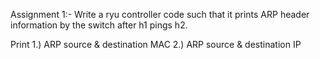 Assignment 1:-
Write a ryu controller code such that it prints ARP header information by the switch after h1 pings h2.


Print  1.) ARP source & destination MAC
       2.) ARP source & destination IP
